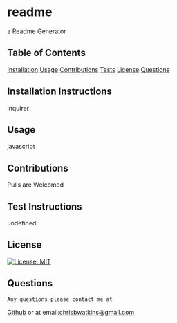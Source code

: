 # readme

a Readme Generator

## Table of Contents

[Installation](#installation)
[Usage](#usage)
[Contributions](#contribution) [Tests](#test) [License](#license) [Questions](#questions)

## <h2 id="installation">Installation Instructions</h2>

inquirer

## <h2 id="usage">Usage</h2>

javascript

## <h2 id="contribution">Contributions</h2>

Pulls are Welcomed

## <h2 id="test">Test Instructions</h2>

undefined

## <h2 id="license"> License</h2>

[![License: MIT](https://img.shields.io/badge/License-MIT-yellow.svg)](https://opensource.org/licenses/MIT)

## <h2 id="questions"> Questions </h2>

    Any questions please contact me at

[Github](https://github.com/Tevvels)
or at email:chrisbwatkins@gmail.com
